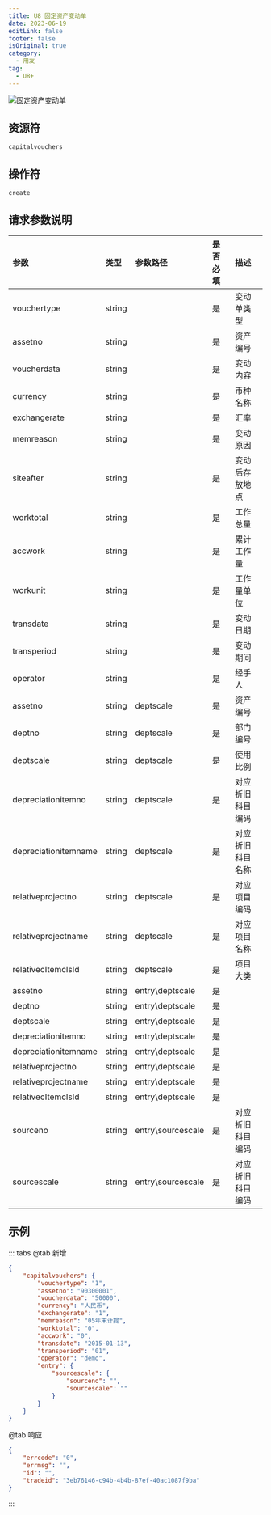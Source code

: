 ```yaml
---
title: U8 固定资产变动单
date: 2023-06-19
editLink: false
footer: false
isOriginal: true
category:
  - 用友
tag:
  - U8+
---
```


![固定资产变动单](https://nas.ilyl.life:8092/yonyou/u8/fa/capitalvouchers.gif)

## 资源符

`capitalvouchers`
  
## 操作符

`create`

## 请求参数说明

|参数|类型|参数路径|是否必填|描述|
|:-|:-|:-|:-|:-|
|vouchertype|string||是|变动单类型|
|assetno|string||是|资产编号|
|voucherdata|string||是|变动内容|
|currency|string||是|币种名称|
|exchangerate|string||是|汇率|
|memreason|string||是|变动原因|
|siteafter|string||是|变动后存放地点|
|worktotal|string||是|工作总量|
|accwork|string||是|累计工作量|
|workunit|string||是|工作量单位|
|transdate|string||是|变动日期|
|transperiod|string||是|变动期间|
|operator|string||是|经手人|
|assetno|string|deptscale|是|资产编号|
|deptno|string|deptscale|是|部门编号|
|deptscale|string|deptscale|是|使用比例|
|depreciationitemno|string|deptscale|是|对应折旧科目编码|
|depreciationitemname|string|deptscale|是|对应折旧科目名称|
|relativeprojectno|string|deptscale|是|对应项目编码|
|relativeprojectname|string|deptscale|是|对应项目名称|
|relativecItemclsId|string|deptscale|是|项目大类|
|assetno|string|entry\deptscale|是||
|deptno|string|entry\deptscale|是||
|deptscale|string|entry\deptscale|是||
|depreciationitemno|string|entry\deptscale|是||
|depreciationitemname|string|entry\deptscale|是||
|relativeprojectno|string|entry\deptscale|是||
|relativeprojectname|string|entry\deptscale|是||
|relativecItemclsId|string|entry\deptscale|是||
|sourceno|string|entry\sourcescale|是|对应折旧科目编码|
|sourcescale|string|entry\sourcescale|是|对应折旧科目编码|

## 示例

::: tabs
@tab 新增

```json
{
    "capitalvouchers": {
        "vouchertype": "1",
        "assetno": "90300001",
        "voucherdata": "50000",
        "currency": "人民币",
        "exchangerate": "1",
        "memreason": "05年末计提",
        "worktotal": "0",
        "accwork": "0",
        "transdate": "2015-01-13",
        "transperiod": "01",
        "operator": "demo",
        "entry": {
            "sourcescale": {
                "sourceno": "",
                "sourcescale": ""
            }
        }
    }
}
```

@tab 响应

```json
{
    "errcode": "0",
    "errmsg": "",
    "id": "",
    "tradeid": "3eb76146-c94b-4b4b-87ef-40ac1087f9ba"
}
```

:::
